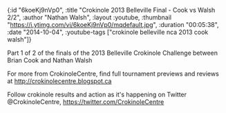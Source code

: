 {:id "6koeKj9nVp0",
 :title "Crokinole 2013 Belleville Final - Cook vs Walsh 2/2",
 :author "Nathan Walsh",
 :layout :youtube,
 :thumbnail "https://i.ytimg.com/vi/6koeKj9nVp0/mqdefault.jpg",
 :duration "00:05:38",
 :date "2014-10-04",
 :youtube-tags ["crokinole belleville nca 2013 cook walsh"]}


Part 1 of 2 of the finals of the 2013 Belleville Crokinole Challenge between Brian Cook and Nathan Walsh

For more from CrokinoleCentre, find full tournament previews and reviews at http://crokinolecentre.blogspot.ca

Follow crokinole results and action as it's happening on Twitter @CrokinoleCentre, https://twitter.com/CrokinoleCentre
